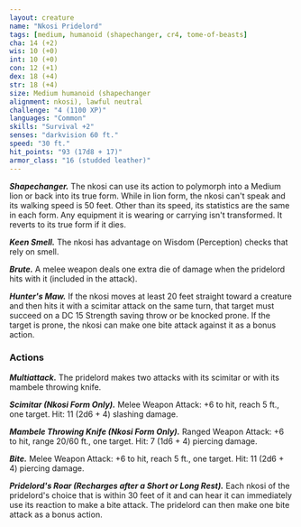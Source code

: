 ```yaml
---
layout: creature
name: "Nkosi Pridelord"
tags: [medium, humanoid (shapechanger, cr4, tome-of-beasts]
cha: 14 (+2)
wis: 10 (+0)
int: 10 (+0)
con: 12 (+1)
dex: 18 (+4)
str: 18 (+4)
size: Medium humanoid (shapechanger
alignment: nkosi), lawful neutral
challenge: "4 (1100 XP)"
languages: "Common"
skills: "Survival +2"
senses: "darkvision 60 ft."
speed: "30 ft."
hit_points: "93 (17d8 + 17)"
armor_class: "16 (studded leather)"
---
```


***Shapechanger.*** The nkosi can use its action to polymorph into a Medium lion or back into its true form. While in lion form, the nkosi can't speak and its walking speed is 50 feet. Other than its speed, its statistics are the same in each form. Any equipment it is wearing or carrying isn't transformed. It reverts to its true form if it dies.

***Keen Smell.*** The nkosi has advantage on Wisdom (Perception) checks that rely on smell.

***Brute.*** A melee weapon deals one extra die of damage when the pridelord hits with it (included in the attack).

***Hunter's Maw.*** If the nkosi moves at least 20 feet straight toward a creature and then hits it with a scimitar attack on the same turn, that target must succeed on a DC 15 Strength saving throw or be knocked prone. If the target is prone, the nkosi can make one bite attack against it as a bonus action.

### Actions

***Multiattack.*** The pridelord makes two attacks with its scimitar or with its mambele throwing knife.

***Scimitar (Nkosi Form Only).*** Melee Weapon Attack: +6 to hit, reach 5 ft., one target. Hit: 11 (2d6 + 4) slashing damage.

***Mambele Throwing Knife (Nkosi Form Only).*** Ranged Weapon Attack: +6 to hit, range 20/60 ft., one target. Hit: 7 (1d6 + 4) piercing damage.

***Bite.*** Melee Weapon Attack: +6 to hit, reach 5 ft., one target. Hit: 11 (2d6 + 4) piercing damage.

***Pridelord's Roar (Recharges after a Short or Long Rest).*** Each nkosi of the pridelord's choice that is within 30 feet of it and can hear it can immediately use its reaction to make a bite attack. The pridelord can then make one bite attack as a bonus action.

